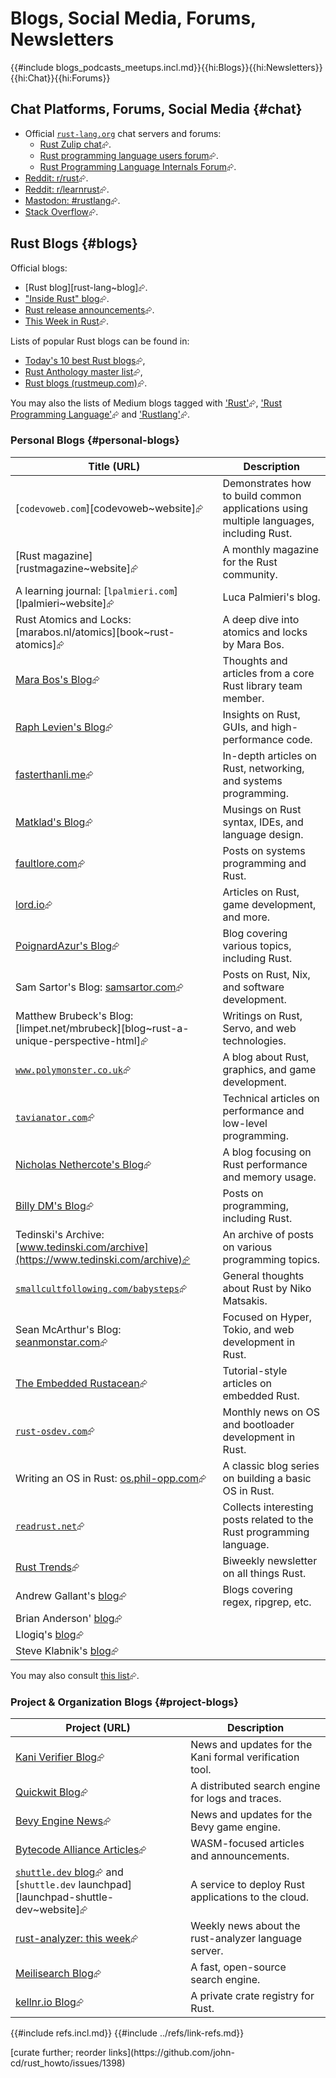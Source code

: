 # Blogs, Social Media, Forums, Newsletters

{{#include blogs_podcasts_meetups.incl.md}}{{hi:Blogs}}{{hi:Newsletters}}{{hi:Chat}}{{hi:Forums}}

## Chat Platforms, Forums, Social Media {#chat}

- Official [`rust-lang.org`](https://rust-lang.org) chat servers and forums:
  - [Rust Zulip chat](https://rust-lang.zulipchat.com/)⮳.
  - [Rust programming language users forum](https://users.rust-lang.org)⮳.
  - [Rust Programming Language Internals Forum](https://internals.rust-lang.org)⮳.
- [Reddit: r/rust](https://www.reddit.com/r/rust)⮳.
- [Reddit: r/learnrust](https://www.reddit.com/r/learnrust)⮳.
- [Mastodon: #rustlang](https://hachyderm.io/tags/rustlang)⮳.
- [Stack Overflow](https://stackoverflow.com/questions/tagged/rust)⮳.

## Rust Blogs {#blogs}

Official blogs:

- [Rust blog][rust-lang~blog]⮳.
- ["Inside Rust" blog](https://blog.rust-lang.org/inside-rust)⮳.
- [Rust release announcements](https://blog.rust-lang.org/releases)⮳.
- [This Week in Rust](https://this-week-in-rust.org)⮳.

Lists of popular Rust blogs can be found in:

- [Today's 10 best Rust blogs](https://bloggingfordevs.com/rust-blogs)⮳,
- [Rust Anthology master list](https://github.com/brson/rust-anthology/blob/master/master-list.md)⮳,
- [Rust blogs (rustmeup.com)](https://rustmeup.com/resources/rust-blogs)⮳.

You may also the lists of Medium blogs tagged with ['Rust'](https://medium.com/tag/rust)⮳, ['Rust Programming Language'](https://medium.com/tag/rust-programming-language)⮳ and ['Rustlang'](https://medium.com/tag/rustlang)⮳.

### Personal Blogs {#personal-blogs}

| Title (URL) | Description |
|---|---|
| [`codevoweb.com`][codevoweb~website]⮳ | Demonstrates how to build common applications using multiple languages, including Rust. |
| [Rust magazine][rustmagazine~website]⮳ | A monthly magazine for the Rust community. |
| A learning journal: [`lpalmieri.com`][lpalmieri~website]⮳ | Luca Palmieri's blog. |
| Rust Atomics and Locks: [marabos.nl/atomics][book~rust-atomics]⮳ | A deep dive into atomics and locks by Mara Bos. |
| [Mara Bos's Blog](https://blog.m-ou.se)⮳ | Thoughts and articles from a core Rust library team member. |
| [Raph Levien's Blog](https://raphlinus.github.io)⮳ | Insights on Rust, GUIs, and high-performance code. |
| [fasterthanli.me](https://fasterthanli.me)⮳ | In-depth articles on Rust, networking, and systems programming. |
| [Matklad's Blog](https://matklad.github.io)⮳ | Musings on Rust syntax, IDEs, and language design. |
| [faultlore.com](https://faultlore.com/blah)⮳ | Posts on systems programming and Rust. |
| [lord.io](https://lord.io)⮳ | Articles on Rust, game development, and more. |
| [PoignardAzur's Blog](https://poignardazur.github.io)⮳ | Blog covering various topics, including Rust. |
| Sam Sartor's Blog: [samsartor.com](https://samsartor.com)⮳ | Posts on Rust, Nix, and software development. |
| Matthew Brubeck's Blog: [limpet.net/mbrubeck][blog~rust-a-unique-perspective-html]⮳ | Writings on Rust, Servo, and web technologies. |
| [`www.polymonster.co.uk`](https://www.polymonster.co.uk)⮳ | A blog about Rust, graphics, and game development. |
| [`tavianator.com`](https://tavianator.com)⮳ | Technical articles on performance and low-level programming. |
| [Nicholas Nethercote's Blog](https://nnethercote.github.io)⮳ | A blog focusing on Rust performance and memory usage. |
| [Billy DM's Blog](https://billydm.github.io/blog)⮳ | Posts on programming, including Rust. |
| Tedinski's Archive: [www.tedinski.com/archive](https://www.tedinski.com/archive)⮳ | An archive of posts on various programming topics. |
| [`smallcultfollowing.com/babysteps`](https://smallcultfollowing.com/babysteps)⮳ | General thoughts about Rust by Niko Matsakis. |
| Sean McArthur's Blog: [seanmonstar.com](https://seanmonstar.com)⮳ | Focused on Hyper, Tokio, and web development in Rust. |
| [The Embedded Rustacean](https://blog.theembeddedrustacean.com)⮳ | Tutorial-style articles on embedded Rust. |
| [`rust-osdev.com`](https://rust-osdev.com)⮳ | Monthly news on OS and bootloader development in Rust. |
| Writing an OS in Rust: [os.phil-opp.com](https://os.phil-opp.com)⮳ | A classic blog series on building a basic OS in Rust. |
| [`readrust.net`](https://readrust.net)⮳ | Collects interesting posts related to the Rust programming language. |
| [Rust Trends](https://rust-trends.com/)⮳ | Biweekly newsletter on all things Rust. |
| Andrew Gallant's [blog](https://burntsushi.net)⮳ | Blogs covering regex, ripgrep, etc. |
| Brian Anderson' [blog](https://brson.github.io/blog/index.html)⮳ |  |
| Llogiq's [blog](https://llogiq.github.io)⮳ |  |
| Steve Klabnik's [blog](https://steveklabnik.com)⮳ |  |

You may also consult [this list](https://users.rust-lang.org/t/fearless-rust-bloggers/16770)⮳.

### Project & Organization Blogs {#project-blogs}

| Project (URL) | Description |
|---|---|
| [Kani Verifier Blog](https://model-checking.github.io/kani-verifier-blog)⮳ | News and updates for the Kani formal verification tool. |
| [Quickwit Blog](https://quickwit.io/blog)⮳ | A distributed search engine for logs and traces. |
| [Bevy Engine News](https://bevyengine.org/news)⮳ | News and updates for the Bevy game engine. |
| [Bytecode Alliance Articles](https://bytecodealliance.org/articles)⮳ | WASM-focused articles and announcements. |
| [`shuttle.dev` blog](https://www.shuttle.dev/blog/tags/all)⮳ and [`shuttle.dev` launchpad][launchpad-shuttle-dev~website]⮳ | A service to deploy Rust applications to the cloud. |
| [rust-analyzer: this week](https://rust-analyzer.github.io/thisweek)⮳ | Weekly news about the rust-analyzer language server. |
| [Meilisearch Blog](https://blog.meilisearch.com)⮳ | A fast, open-source search engine. |
| [kellnr.io Blog](https://kellnr.io/blog)⮳ | A private crate registry for Rust. |

{{#include refs.incl.md}}
{{#include ../refs/link-refs.md}}

<div class="hidden">
[curate further; reorder links](https://github.com/john-cd/rust_howto/issues/1398)
</div>
